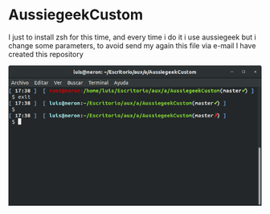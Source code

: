 # AussiegeekCustom
I just to install zsh for this time, and every time i do it i use aussiegeek but i change some parameters, to avoid send my again this file via e-mail I have created this repository

![aussiegeekCustom](aussiegeekCustom.png)

